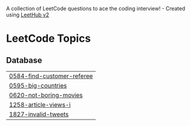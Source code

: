 A collection of LeetCode questions to ace the coding interview! - Created using [LeetHub v2](https://github.com/arunbhardwaj/LeetHub-2.0)
<!---LeetCode Topics Start-->
# LeetCode Topics
## Database
|  |
| ------- |
| [0584-find-customer-referee](https://github.com/GurmanpreetKaur23/SQL/tree/master/0584-find-customer-referee) |
| [0595-big-countries](https://github.com/GurmanpreetKaur23/SQL/tree/master/0595-big-countries) |
| [0620-not-boring-movies](https://github.com/GurmanpreetKaur23/SQL/tree/master/0620-not-boring-movies) |
| [1258-article-views-i](https://github.com/GurmanpreetKaur23/SQL/tree/master/1258-article-views-i) |
| [1827-invalid-tweets](https://github.com/GurmanpreetKaur23/SQL/tree/master/1827-invalid-tweets) |
<!---LeetCode Topics End-->